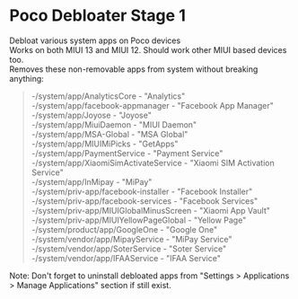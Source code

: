 # Poco Debloater Stage 1
 Debloat various system apps on Poco devices  
 Works on both MIUI 13 and MIUI 12. Should work other MIUI based devices too.  
 Removes these non-removable apps from system without breaking anything:  
> -/system/app/AnalyticsCore - "Analytics"  
> -/system/app/facebook-appmanager - "Facebook App Manager"  
> -/system/app/Joyose - "Joyose"  
> -/system/app/MiuiDaemon - "MIUI Daemon"  
> -/system/app/MSA-Global - "MSA Global"  
> -/system/app/MIUIMiPicks - "GetApps"  
> -/system/app/PaymentService - "Payment Service"  
> -/system/app/XiaomiSimActivateService - "Xiaomi SIM Activation Service"  
> -/system/app/InMipay - "MiPay"  
> -/system/priv-app/facebook-installer - "Facebook Installer"  
> -/system/priv-app/facebook-services - "Facebook Services"  
> -/system/priv-app/MIUIGlobalMinusScreen - "Xiaomi App Vault"  
> -/system/priv-app/MIUIYellowPageGlobal - "Yellow Page"  
> -/system/product/app/GoogleOne - "Google One"  
> -/system/vendor/app/MipayService - "MiPay Service"  
> -/system/vendor/app/SoterService - "Soter Service"  
> -/system/vendor/app/IFAAService - "IFAA Service"  
  
 Note: Don't forget to uninstall debloated apps from "Settings > Applications > Manage Applications" section if still exist.
